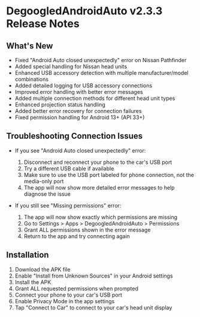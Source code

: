 # DegoogledAndroidAuto v2.3.3 Release Notes

## What's New

- Fixed "Android Auto closed unexpectedly" error on Nissan Pathfinder
- Added special handling for Nissan head units
- Enhanced USB accessory detection with multiple manufacturer/model combinations
- Added detailed logging for USB accessory connections
- Improved error handling with better error messages
- Added multiple connection methods for different head unit types
- Enhanced projection status handling
- Added better error recovery for connection failures
- Fixed permission handling for Android 13+ (API 33+)

## Troubleshooting Connection Issues

- If you see "Android Auto closed unexpectedly" error:
  1. Disconnect and reconnect your phone to the car's USB port
  2. Try a different USB cable if available
  3. Make sure to use the USB port labeled for phone connection, not the media-only port
  4. The app will now show more detailed error messages to help diagnose the issue

- If you still see "Missing permissions" error:
  1. The app will now show exactly which permissions are missing
  2. Go to Settings > Apps > DegoogledAndroidAuto > Permissions
  3. Grant ALL permissions shown in the error message
  4. Return to the app and try connecting again

## Installation

1. Download the APK file
2. Enable "Install from Unknown Sources" in your Android settings
3. Install the APK
4. Grant ALL requested permissions when prompted
5. Connect your phone to your car's USB port
6. Enable Privacy Mode in the app settings
7. Tap "Connect to Car" to connect to your car's head unit display